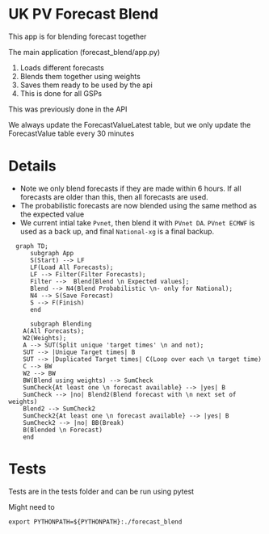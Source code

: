 # UK PV Forecast Blend

This app is for blending forecast together

The main application (forecast_blend/app.py)
1. Loads different forecasts 
2. Blends them together using weights
3. Saves them ready to be used by the api
4. This is done for all GSPs

This was previously done in the API

We always update the ForecastValueLatest table, 
but we only update the ForecastValue table every 30 minutes

# Details

- Note we only blend forecasts if they are made within 6 hours. 
If all forecasts are older than this, then all forecasts are used.
- The probabilistic forecasts are now blended using the same method as the expected value
- We current intial take `Pvnet`, then blend it with `PVnet DA`. `PVnet ECMWF` is used as a back up, and final `National-xg` is a final backup. 

```mermaid
  graph TD;
      subgraph App
      S(Start) --> LF
      LF(Load All Forecasts);
      LF --> Filter(Filter Forecasts);
      Filter -->  Blend[Blend \n Expected values];
      Blend --> N4(Blend Probabilistic \n- only for National);
      N4 --> S(Save Forecast)
      S --> F(Finish)
      end
      
      subgraph Blending
    A(All Forecasts);
    W2(Weights);
    A --> SUT(Split unique 'target times' \n and not);
    SUT --> |Unique Target times| B
    SUT --> |Duplicated Target times| C(Loop over each \n target time)
    C --> BW
    W2 --> BW
    BW(Blend using weights) --> SumCheck
    SumCheck{At least one \n forecast available} --> |yes| B
    SumCheck --> |no| Blend2(Blend forecast with \n next set of weights)
    Blend2 --> SumCheck2
    SumCheck2{At least one \n forecast available} --> |yes| B
    SumCheck2 --> |no| BB(Break)
    B(Blended \n Forecast)
    end
```

# Tests

Tests are in the tests folder and can be run using pytest

Might need to 
```
export PYTHONPATH=${PYTHONPATH}:./forecast_blend
```